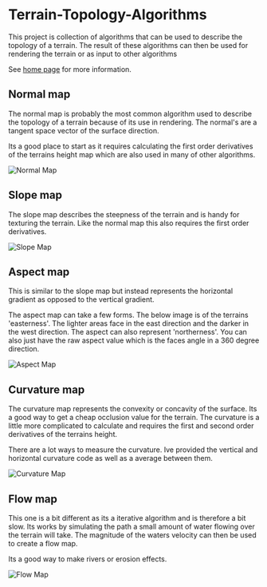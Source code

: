 # Terrain-Topology-Algorithms

This project is collection of algorithms that can be used to describe the topology of a terrain. The result of these algorithms can then be used for rendering the terrain or as input to other algorithms

See [home page](https://www.digital-dust.com/single-post/2017/05/17/Terrain-topology-algorithms) for more information.

## Normal map

The normal map is probably the most common algorithm used to describe the topology of a terrain because of its use in rendering. The normal's are a tangent space vector of the surface direction.

Its a good place to start as it requires calculating the first order derivatives of the terrains height map which are also used in many of other algorithms.

![Normal Map](https://static.wixstatic.com/media/1e04d5_6f6f654ff3f3440f85a8f700d473caf1~mv2.jpg/v1/fill/w_550,h_550,al_c,q_80,usm_0.66_1.00_0.01/1e04d5_6f6f654ff3f3440f85a8f700d473caf1~mv2.jpg)

## Slope map

The slope map describes the steepness of the terrain and is handy for texturing the terrain. Like the normal map this also requires the first order derivatives.

![Slope Map](https://static.wixstatic.com/media/1e04d5_f86f6a25b15445dc9afff46625ea8ed1~mv2.jpg/v1/fill/w_550,h_550,al_c,q_80,usm_0.66_1.00_0.01/1e04d5_f86f6a25b15445dc9afff46625ea8ed1~mv2.jpg)

## Aspect map

This is similar to the slope map but instead represents the horizontal gradient as opposed to the vertical gradient.

The aspect map can take a few forms. The below image is of the terrains 'easterness'. The lighter areas face in the east direction and the darker in the west direction. The aspect can also represent 'northerness'. You can also just have the raw aspect value which is the faces angle in a 360 degree direction.

![Aspect Map](https://static.wixstatic.com/media/1e04d5_9743f6026a414409aba9f58af35b5039~mv2.jpg/v1/fill/w_550,h_550,al_c,q_80,usm_0.66_1.00_0.01/1e04d5_9743f6026a414409aba9f58af35b5039~mv2.jpg)

## Curvature map

The curvature map represents the convexity or concavity of the surface. Its a good way to get a cheap occlusion value for the terrain. The curvature is a little more complicated to calculate and requires the first and second order derivatives of the terrains height.

There are a lot ways to measure the curvature. Ive provided the vertical and horizontal curvature code as well as a average between them.

![Curvature Map](https://static.wixstatic.com/media/1e04d5_262a76b9cf404e1cbd5591c93bba2c92~mv2.jpg/v1/fill/w_550,h_550,al_c,q_80,usm_0.66_1.00_0.01/1e04d5_262a76b9cf404e1cbd5591c93bba2c92~mv2.jpg)

## Flow map

This one is a bit different as its a iterative algorithm and is therefore a bit slow. Its works by simulating the path a small amount of water flowing over the terrain will take. The magnitude of the waters velocity can then be used to create a flow map.

Its a good way to make rivers or erosion effects.

![Flow Map](https://static.wixstatic.com/media/1e04d5_89e146e844e44fb5a49549308f134886~mv2.jpg/v1/fill/w_550,h_550,al_c,q_80,usm_0.66_1.00_0.01/1e04d5_89e146e844e44fb5a49549308f134886~mv2.jpg)
